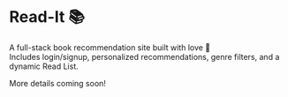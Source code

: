# Read-It 📚

A full-stack book recommendation site built with love 💙  
Includes login/signup, personalized recommendations, genre filters, and a dynamic Read List.

More details coming soon!
